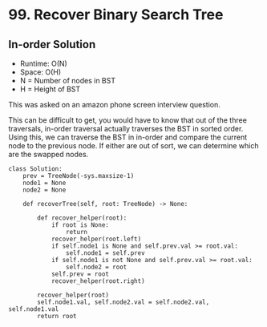 # 99. Recover Binary Search Tree

## In-order Solution
- Runtime: O(N)
- Space: O(H)
- N = Number of nodes in BST
- H = Height of BST

This was asked on an amazon phone screen interview question.

This can be difficult to get, you would have to know that out of the three traversals, in-order traversal actually traverses the BST in sorted order.
Using this, we can traverse the BST in in-order and compare the current node to the previous node.
If either are out of sort, we can determine which are the swapped nodes.

```
class Solution:
    prev = TreeNode(-sys.maxsize-1)
    node1 = None
    node2 = None
    
    def recoverTree(self, root: TreeNode) -> None:
        
        def recover_helper(root):
            if root is None:
                return
            recover_helper(root.left)
            if self.node1 is None and self.prev.val >= root.val:
                self.node1 = self.prev
            if self.node1 is not None and self.prev.val >= root.val:
                self.node2 = root
            self.prev = root
            recover_helper(root.right)
        
        recover_helper(root)
        self.node1.val, self.node2.val = self.node2.val, self.node1.val
        return root
```
